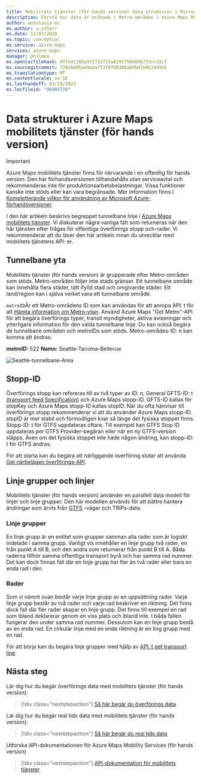 ```yaml
---
title: Mobilitets tjänster (för hands version) data strukturer i Microsoft Azure Maps
description: Förstå hur data är ordnade i Metro-områden i Azure Maps Mobility Services (för hands version). Se vilka fält som lagrar information om offentliga överförings stopp och-rader.
author: anastasia-ms
ms.author: v-stharr
ms.date: 12/07/2020
ms.topic: conceptual
ms.service: azure-maps
services: azure-maps
manager: philmea
ms.openlocfilehash: 8ffedc18ba331733723a6293756b60b733cc32cf
ms.sourcegitcommit: f28ebb95ae9aaaff3f87d8388a09b41e0b3445b5
ms.translationtype: MT
ms.contentlocale: sv-SE
ms.lasthandoff: 03/29/2021
ms.locfileid: "96904728"
---
```

# <a name="data-structures-in-azure-maps-mobility-services-preview"></a>Data strukturer i Azure Maps mobilitets tjänster (för hands version) 

> [!IMPORTANT]
> Azure Maps mobilitets tjänster finns för närvarande i en offentlig för hands version.
> Den här förhandsversionen tillhandahålls utan serviceavtal och rekommenderas inte för produktionsarbetsbelastningar. Vissa funktioner kanske inte stöds eller kan vara begränsade. Mer information finns i [Kompletterande villkor för användning av Microsoft Azure-förhandsversioner](https://azure.microsoft.com/support/legal/preview-supplemental-terms/).



I den här artikeln beskrivs begreppet tunnelbane linje i [Azure Maps mobilitets tjänster](/rest/api/maps/mobility). Vi diskuterar några vanliga fält som returneras när den här tjänsten efter frågas för offentliga överförings stopp och-rader. Vi rekommenderar att du läser den här artikeln innan du utvecklar med mobilitets tjänstens API: er.

## <a name="metro-area"></a>Tunnelbane yta

Mobilitets tjänster (för hands version) är grupperade efter Metro-områden som stöds. Metro-områden följer inte stads gränser. Ett tunnelbane område kan innehålla flera städer, tätt ifylld stad och omgivande städer. Ett land/region kan i själva verket vara ett tunnelbane område. 

`metroID`Är ett Metro-områdens ID som kan användas för att anropa API: t för att [Hämta information om Metro-ytan](/rest/api/maps/mobility/getmetroareainfopreview). Använd Azure Maps "Get Metro"-API för att begära överförings typer, transit myndigheter, aktiva aviseringar och ytterligare information för den valda tunnelbane linje. Du kan också begära de tunnelbane områden och metroIDs som stöds. Metro-områdes-ID: n kan komma att ändras.

**metroID:** 522   **Namn:** Seattle-Tacoma-Bellevue

![Seattle-tunnelbane-Area](./media/mobility-service-data-structure/seattle-metro.png)

## <a name="stop-ids"></a>Stopp-ID

Överförings stopp kan refereras till av två typer av ID: n, General GFTS-ID: t [(transport feed Specification)](http://gtfs.org/) och Azure Maps stopp-ID. GFTS-ID kallas för stopKey och Azure Maps stopp-ID kallas stopID. När du ofta hänvisar till överförings stopp rekommenderar vi att du använder Azure Maps stopp-ID. stopID är mer stabil och förmodligen kvar så länge det fysiska stoppet finns. Stopp-ID: t för GTFS uppdateras oftare. Till exempel kan GTFS Stop ID uppdateras per GTFS Provider-begäran eller när en ny GTFS-version släpps. Även om det fysiska stoppet inte hade någon ändring, kan stopp-ID: t för GTFS ändras.

För att starta kan du begära att närliggande överföring slutar att använda [Get närbelägen överförings-API](/rest/api/maps/mobility/getnearbytransitpreview).

## <a name="line-groups-and-lines"></a>Linje grupper och linjer

Mobilitets tjänster (för hands version) använder en parallell data modell för linjer och linje grupper. Den här modellen används för att bättre hantera ändringar som ärvts från [GTFS](http://gtfs.org/) -vägar och TRIPs-data.


### <a name="line-groups"></a>Linje grupper

En linje grupp är en entitet som grupper samman alla rader som är logiskt indelade i samma grupp. Vanligt vis innehåller en linje grupp två rader, en från punkt A till B, och den andra som returnerar från punkt B till A. Båda raderna tillhör samma offentliga transport byrå och har samma rad nummer. Det kan dock finnas fall där en linje grupp har fler än två rader eller bara en enda rad i den.


### <a name="lines"></a>Rader

Som vi nämnt ovan består varje linje grupp av en uppsättning rader. Varje linje grupp består av två rader och varje rad beskriver en riktning.  Det finns dock fall där fler rader skapar en linje grupp. Det finns till exempel en rad som ibland deklarerar genom en viss plats och ibland inte. I båda fallen fungerar den under samma rad nummer. Dessutom kan en linje grupp bestå av en enda rad. En cirkulär linje med en enda riktning är en ling grupp med en rad.

För att börja kan du begära linje grupper med hjälp av [API: t get transport line](/rest/api/maps/mobility/gettransitlineinfopreview).


## <a name="next-steps"></a>Nästa steg

Lär dig hur du begär överförings data med mobilitets tjänster (för hands version):

> [!div class="nextstepaction"]
> [Så här begär du överförings data](how-to-request-transit-data.md)

Lär dig hur du begär real tids data med mobilitets tjänster (för hands version):

> [!div class="nextstepaction"]
> [Så här begär du real tids data](how-to-request-real-time-data.md)

Utforska API-dokumentationen för Azure Maps Mobility Services (för hands version)

> [!div class="nextstepaction"]
> [API-dokumentation för mobilitets tjänster](/rest/api/maps/mobility)